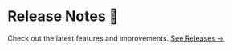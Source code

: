 # Release Notes 🥳

Check out the latest features and improvements. [See Releases →](https://github.com/ivodolenc/vuenex/releases)
